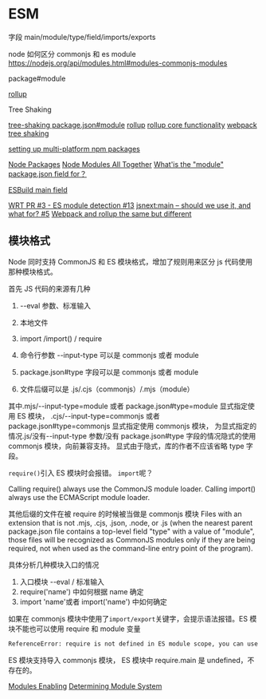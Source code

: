 # ESM

字段 main/module/type/field/imports/exports

node 如何区分 commonjs 和 es module
https://nodejs.org/api/modules.html#modules-commonjs-modules

package#module

[rollup](https://github.com/rollup/rollup/wiki/pkg.module)

Tree Shaking

[tree-shaking package.json#module](https://loveky.github.io/2018/02/26/tree-shaking-and-pkg.module/)
[rollup](https://rollupjs.org/guide/en/#tree-shaking)
[rollup core functionality](https://rollupjs.org/guide/en/#core-functionality)
[webpack tree shaking](https://webpack.js.org/guides/tree-shaking/)

[setting up multi-platform npm packages](https://2ality.com/2017/04/setting-up-multi-platform-packages.html)

[Node Packages](https://nodejs.org/api/packages.html)
[Node Modules All Together](https://nodejs.org/api/modules.html#modules_all_together)
[What'is the "module" package.json field for？](https://stackoverflow.com/questions/42708484/what-is-the-module-package-json-field-for)

[ESBuild main field](https://esbuild.github.io/api/#main-fields)

[WRT PR #3 - ES module detection #13](https://github.com/nodejs/node-eps/issues/13)
[jsnext:main – should we use it, and what for? #5](https://github.com/jsforum/jsforum/issues/5)
[Webpack and rollup the same but different](https://medium.com/webpack/webpack-and-rollup-the-same-but-different-a41ad427058c)

## 模块格式

Node 同时支持 CommonJS 和 ES 模块格式，增加了规则用来区分 js 代码使用那种模块格式。

首先 JS 代码的来源有几种

1. --eval 参数、标准输入
1. 本地文件
1. import /import() / require

1. 命令行参数 --input-type 可以是 commonjs 或者 module
1. package.json#type 字段可以是 commonjs 或者 module
1. 文件后缀可以是 .js/.cjs（commonjs）/.mjs（module）

其中.mjs/--input-type=module 或者 package.json#type=module 显式指定使用 ES 模块，
.cjs/--input-type=commonjs 或者 package.json#type=commonjs 显式指定使用 commonjs 模块，
为显式指定的情况.js/没有--input-type 参数/没有 package.json#type 字段的情况隐式的使用 commonjs 模块，向前兼容支持。
显式由于隐式，库的作者不应该省略 type 字段。

`require()`引入 ES 模块时会报错。
`import`呢？

Calling require() always use the CommonJS module loader. Calling import() always use the ECMAScript module loader.

其他后缀的文件在被 require 的时候被当做是 commonjs 模块
Files with an extension that is not .mjs, .cjs, .json, .node, or .js (when the nearest parent package.json file contains a top-level field "type" with a value of "module", those files will be recognized as CommonJS modules only if they are being required, not when used as the command-line entry point of the program).

具体分析几种模块入口的情况

1. 入口模块 --eval / 标准输入
1. require('name') 中如何根据 name 确定
1. import 'name'或者 import('name') 中如何确定

如果在 commonjs 模块中使用了`import/export`关键字，会提示语法报错。ES 模块不能也可以使用 require 和 module 变量

```txt
ReferenceError: require is not defined in ES module scope, you can use import instead
```

ES 模块支持导入 commonjs 模块， ES 模块中 require.main 是 undefined，不存在的。

[Modules Enabling](https://nodejs.org/api/modules.html#enabling)
[Determining Module System](https://nodejs.org/api/packages.html#determining-module-system)
